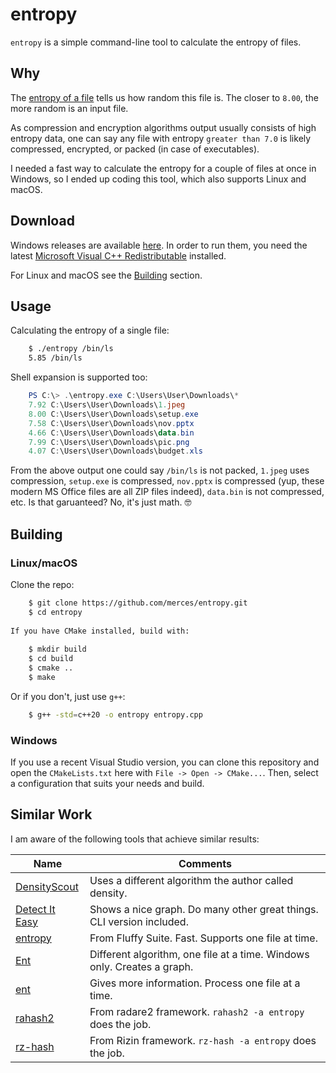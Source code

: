 # entropy

`entropy` is a simple command-line tool to calculate the entropy of files.

## Why

The [entropy of a file](https://kennethghartman.com/blog/calculate-file-entropy/) tells us how random this file is.
The closer to `8.00`, the more random is an input file.

As compression and encryption algorithms output usually consists of high entropy data, one can say
any file with entropy `greater than 7.0` is likely compressed, encrypted, or packed (in case of executables).

I needed a fast way to calculate the entropy for a couple of files at once in Windows, so I ended up coding
this tool, which also supports Linux and macOS.

## Download

Windows releases are available [here](https://github.com/merces/entropy/releases). In order to run them, you need the latest [Microsoft Visual C++ Redistributable](docs.microsoft.com/en-us/cpp/windows/latest-supported-vc-redist)
installed.

For Linux and macOS see the [Building](#Building) section.

## Usage

Calculating the entropy of a single file:

```bash
    $ ./entropy /bin/ls
    5.85 /bin/ls
```

Shell expansion is supported too:

```powershell
    PS C:\> .\entropy.exe C:\Users\User\Downloads\*
    7.92 C:\Users\User\Downloads\1.jpeg
    8.00 C:\Users\User\Downloads\setup.exe
    7.58 C:\Users\User\Downloads\nov.pptx
    4.66 C:\Users\User\Downloads\data.bin
    7.99 C:\Users\User\Downloads\pic.png
    4.07 C:\Users\User\Downloads\budget.xls
```

From the above output one could say `/bin/ls` is not packed, `1.jpeg` uses compression,
`setup.exe` is compressed, `nov.pptx` is compressed (yup, these modern MS Office files are all
ZIP files indeed), `data.bin` is not compressed, etc. Is that garuanteed? No, it's just math. :nerd_face:

## Building

### Linux/macOS

Clone the repo:

```bash
    $ git clone https://github.com/merces/entropy.git
    $ cd entropy
    
If you have CMake installed, build with:
    
    $ mkdir build
    $ cd build
    $ cmake ..
    $ make
```

Or if you don't, just use `g++`:

```bash
    $ g++ -std=c++20 -o entropy entropy.cpp
```

### Windows

If you use a recent Visual Studio version, you can clone this repository and open the `CMakeLists.txt` here
with `File -> Open -> CMake...`. Then, select a configuration that suits your needs and build.

## Similar Work

I am aware of the following tools that achieve similar results:

| Name                                                                        | Comments                                                                |
| --------------------------------------------------------------------------- | ----------------------------------------------------------------------- |
| [DensityScout](https://cert.at/en/downloads/software/software-densityscout) | Uses a different algorithm the author called density.                   |
| [Detect It Easy](https://github.com/horsicq/Detect-It-Easy)                 | Shows a nice graph. Do many other great things. CLI version included.   |
| [entropy](https://github.com/dirtbags/fluffy/blob/master/entropy.c)         | From Fluffy Suite. Fast. Supports one file at time.                     |
| [Ent](https://gynvael.coldwind.pl/?id=158)                                  | Different algorithm, one file at a time. Windows only. Creates a graph. |
| [ent](https://www.fourmilab.ch/random/)                                     | Gives more information. Process one file at a time.                     |
| [rahash2](https://www.radare.org/n/radare2.html)                            | From radare2 framework. `rahash2 -a entropy` does the job.              |
| [rz-hash](https://rizin.re)                                                 | From Rizin framework. `rz-hash -a entropy` does the job.                |


